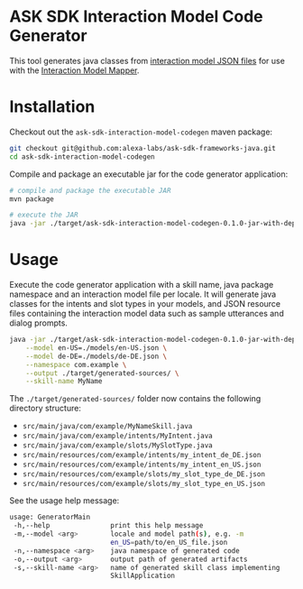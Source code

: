 # ASK SDK Interaction Model Code Generator

This tool generates java classes from [interaction model JSON files](https://developer.amazon.com/docs/custom-skills/create-the-interaction-model-for-your-skill.html) for use with the [Interaction Model Mapper](https://github.com/alexa-labs/ask-sdk-frameworks-java/tree/master/ask-sdk-interaction-model-mapper).


# Installation

Checkout out the `ask-sdk-interaction-model-codegen` maven package:

```bash
git checkout git@github.com:alexa-labs/ask-sdk-frameworks-java.git
cd ask-sdk-interaction-model-codegen
```

Compile and package an executable jar for the code generator application:

```bash
# compile and package the executable JAR
mvn package

# execute the JAR
java -jar ./target/ask-sdk-interaction-model-codegen-0.1.0-jar-with-dependencies.jar
```

# Usage

Execute the code generator application with a skill name, java package namespace and an interaction model file per locale. It will generate java classes for the intents and slot types in your models, and JSON resource files containing the interaction model data such as sample utterances and dialog prompts.

```bash
java -jar ./target/ask-sdk-interaction-model-codegen-0.1.0-jar-with-dependencies.jar \
    --model en-US=./models/en-US.json \
    --model de-DE=./models/de-DE.json \
    --namespace com.example \
    --output ./target/generated-sources/ \
    --skill-name MyName
```

The `./target/generated-sources/` folder now contains the following directory structure:

* `src/main/java/com/example/MyNameSkill.java`
* `src/main/java/com/example/intents/MyIntent.java`
* `src/main/java/com/example/slots/MySlotType.java`
* `src/main/resources/com/example/intents/my_intent_de_DE.json`
* `src/main/resources/com/example/intents/my_intent_en_US.json`
* `src/main/resources/com/example/slots/my_slot_type_de_DE.json`
* `src/main/resources/com/example/slots/my_slot_type_en_US.json`

See the usage help message:

```bash
usage: GeneratorMain
 -h,--help               print this help message
 -m,--model <arg>        locale and model path(s), e.g. -m
                         en_US=path/to/en_US_file.json
 -n,--namespace <arg>    java namespace of generated code
 -o,--output <arg>       output path of generated artifacts
 -s,--skill-name <arg>   name of generated skill class implementing
                         SkillApplication
```
